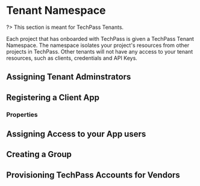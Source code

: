 # Tenant Namespace
?> This section is meant for TechPass Tenants.

Each project that has onboarded with TechPass is given a TechPass Tenant Namespace. The namespace isolates your project's resources from other projects in TechPass. Other tenants will not have any access to your tenant resources, such as clients, credentials and API Keys.

## Assigning Tenant Adminstrators

## Registering a Client App

### Properties

## Assigning Access to your App users

## Creating a Group

## Provisioning TechPass Accounts for Vendors 
